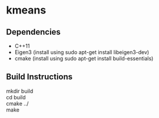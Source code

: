 # kmeans

## Dependencies
* C++11
* Eigen3 (install using sudo apt-get install libeigen3-dev)
* cmake (install using sudo apt-get install build-essentials)

## Build Instructions
mkdir build  
cd build  
cmake ../  
make  
